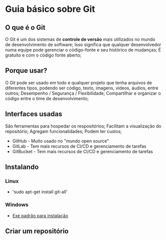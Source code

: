 # Guia básico sobre Git

## O que é o Git

O Git é um dos sistemas de **controle de versão** mais utilizados no mundo de desenvolvimento de software;
Isso significa que qualquer desenvolvedor numa equipe pode gerenciar o código-fonte e seu histórico de mudanças;
É gratuito e com o código fonte aberto;

## Porque usar?

O Git pode ser usado em todo e qualquer projeto que tenha arquivos de diferentes tipos, podendo ser código, texto, imagens, vídeos, áudios, entre outros;
Desempenho / Segurança / Flexibilidade;
Compartilhar e organizar o código entre o time de desenvolvimento;


## Interfaces usadas

São ferramentas para hospedar os respositórios;
Facilitam a visualização do repositório;
Agregam funcionalidades;
Podem ter custos;

- GitHub - Muito usado no "mundo open source"
- GitLab - Tem mais recursos de CI/CD e gerenciamento de tarefas
- GitBucket - Tem mais recursos de CI/CD e gerenciamento de tarefas

## Instalando

### Linux 

- 'sudo apt-get install git-all'

### Windows

- [Exe padrão para instalação](https://github.com/git-for-windows/git/releases/download/v2.35.1.windows.2/Git-2.35.1.2-64-bit.exe)

## Criar um repositório

